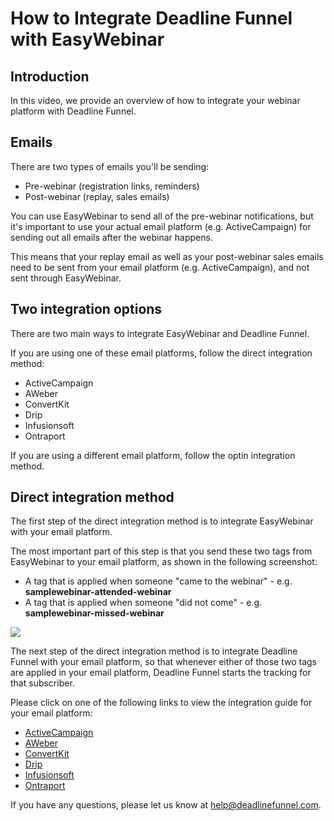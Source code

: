 # How to Integrate Deadline Funnel with EasyWebinar

## **Introduction**

In this video, we provide an overview of how to integrate your webinar platform with Deadline Funnel.

## Emails

There are two types of emails you'll be sending:

* Pre-webinar \(registration links, reminders\)
* Post-webinar \(replay, sales emails\)

You can use EasyWebinar to send all of the pre-webinar notifications, but it's important to use your actual email platform \(e.g. ActiveCampaign\) for sending out all emails after the webinar happens.

This means that your replay email as well as your post-webinar sales emails need to be sent from your email platform \(e.g. ActiveCampaign\), and not sent through EasyWebinar.

## Two integration options

There are two main ways to integrate EasyWebinar and Deadline Funnel.

If you are using one of these email platforms, follow the direct integration method:

* ActiveCampaign
* AWeber
* ConvertKit
* Drip
* Infusionsoft
* Ontraport

If you are using a different email platform, follow the optin integration method.

## Direct integration method

The first step of the direct integration method is to integrate EasyWebinar with your email platform.

The most important part of this step is that you send these two tags from EasyWebinar to your email platform, as shown in the following screenshot:

* A tag that is applied when someone "came to the webinar" - e.g. **samplewebinar-attended-webinar**
* A tag that is applied when someone "did not come" - e.g. **samplewebinar-missed-webinar**

![](https://d33v4339jhl8k0.cloudfront.net/docs/assets/53974d6ce4b0c76107b109d1/images/5d237b1804286369ad8d6e8c/file-NV0NBJdKVf.png)

The next step of the direct integration method is to integrate Deadline Funnel with your email platform, so that whenever either of those two tags are applied in your email platform, Deadline Funnel starts the tracking for that subscriber.

Please click on one of the following links to view the integration guide for your email platform:

* [ActiveCampaign](https://documentation.deadlinefunnel.com/category/319-activecampaign)
* [AWeber](https://documentation.deadlinefunnel.com/category/326-aweber)
* [ConvertKit](https://documentation.deadlinefunnel.com/category/320-convertkit)
* [Drip](https://documentation.deadlinefunnel.com/category/318-drip)
* [Infusionsoft](https://documentation.deadlinefunnel.com/category/321-infusionsoft)
* [Ontraport](https://documentation.deadlinefunnel.com/category/317-ontraport)

If you have any questions, please let us know at [help@deadlinefunnel.com](mailto:mailto:help@deadlinefunnel.com).

